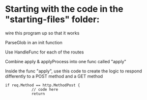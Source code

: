 # Starting with the code in the "starting-files" folder:
wire this program up so that it works

ParseGlob in an init function

Use HandleFunc for each of the routes

Combine apply & applyProcess into one func called "apply"

Inside the func "apply", use this code to create the logic to respond differently to a POST method and a GET method

    if req.Method == http.MethodPost {
                // code here
                return